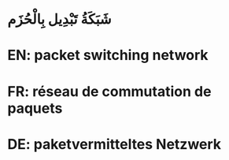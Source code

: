 # شَبَكَةُ تَبْدِيل بِالْحُزَم

# EN: packet switching network

# FR: réseau de commutation de paquets

# DE: paketvermitteltes Netzwerk
